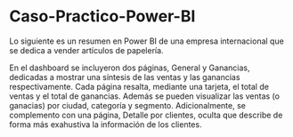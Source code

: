 # Caso-Practico-Power-BI
Lo siguiente es  un resumen en Power BI de una empresa internacional que se dedica a vender artículos de papelería.

En el dashboard se incluyeron dos páginas, General y Ganancias, dedicadas a mostrar una síntesis de las ventas y las ganancias respectivamente. Cada página resalta, mediante una tarjeta, el total de ventas y el total de ganancias. Además se pueden visualizar las ventas (o ganacias) por ciudad, categoría y segmento. Adicionalmente, se complemento con una página, Detalle por clientes, oculta que describe de forma más exahustiva la información de los clientes. 
